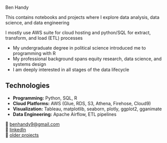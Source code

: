 Ben Handy 


This contains notebooks and projects where I explore data analysis, data science, and data engineering  

I mostly use AWS suite for cloud hosting and python/SQL for extract, transform, and load (ETL) processes  


- My undergraduate degree in political science introduced me to programming with R   
- My professional background spans equity research, data science, and systems design  
- I am deeply interested in all stages of the data lifecycle 


## Technologies  

- **Programming:** Python, SQL, R  
- **Cloud Platforms:** AWS (Glue, RDS, S3, Athena, Firehose, Cloud9)  
- **Visualization:** Tableau, matplotlib, seaborn, plotly, ggplot2, gganimate  
- **Data Engineering:** Apache Airflow, ETL pipelines  
  
📧 [benhandy9@gmail.com](mailto:benhandy9@gmail.com)  
🔗 [linkedIn](https://www.linkedin.com/in/benjamin-handy9/)  
📂 [older projects](https://www.datacamp.com/portfolio/benhandy9)  

